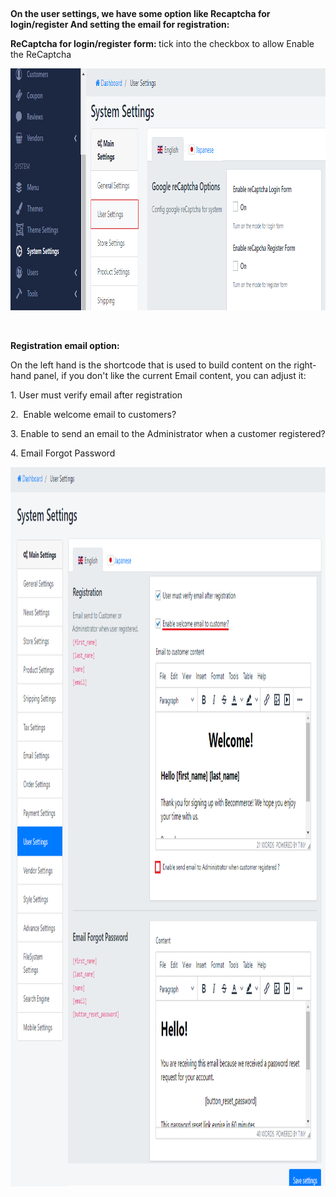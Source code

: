 <p>&nbsp;</p>
<p><strong>On the user settings, we have some option like Recaptcha for login/register And setting the email for registration:</strong></p>
<p><strong>ReCaptcha for login/register form: </strong>tick into the checkbox to allow Enable the ReCaptcha&nbsp;&nbsp;</p>
<p><a href="/settings-1/google-recaptcha"></a></p>
<p><img src="/assets/images/be-user-settings/5acb019c53a7521115b3b36ad16d4dae.png" alt="" width="1000" height="387" /></p>
<p>&nbsp;</p>
<p><strong>Registration email option:</strong></p>
<p>On the left hand is the shortcode that is used to build content on the right-hand panel, if you don't like the current Email content, you can adjust it:</p>
<p>1. User must verify email after registration&nbsp;</p>
<p>2.&nbsp;&nbsp;Enable welcome email to customers?</p>
<p>3.&nbsp;Enable to send an email to the Administrator when a customer registered?</p>
<p>4.&nbsp;Email Forgot Password</p>
<p><img src="/assets/images/be-user-settings/db923b1aab7b6eda51498242a8bd88a9.png" alt="" width="1056" height="1151" /></p>